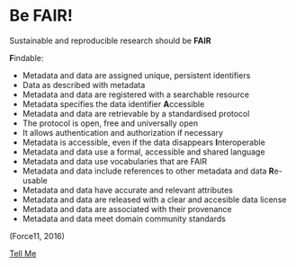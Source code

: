 # Be FAIR!

Sustainable and reproducible research should be **FAIR**

**F**indable:
 * Metadata and data are assigned unique, persistent identifiers
 * Data as described with metadata
 * Metadata and data are registered with a searchable resource
 * Metadata specifies the data identifier
**A**ccessible
 * Metadata and data are retrievable by a standardised protocol
 * The protocol is open, free and universally open
 * It allows authentication and authorization if necessary
 * Metadata is accessible, even if the data disappears
**I**nteroperable
 * Metadata and data use a formal, accessible and shared language
 * Metadata and data use vocabularies that are FAIR
 * Metadata and data include references to other metadata and data
**R**e-usable
 * Metadata and data have accurate and relevant attributes
 * Metadata and data are released with a clear and accesible data license
 * Metadata and data are associated with their provenance
 * Metadata and data meet domain community standards

(Force11, 2016)



[Tell Me](tell.md)
